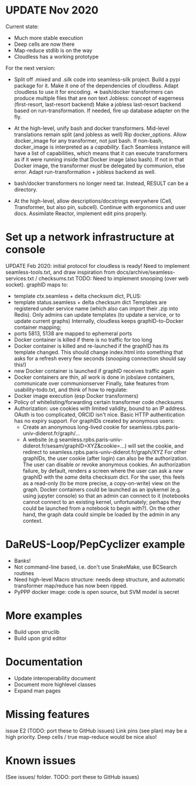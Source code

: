 UPDATE Nov 2020
===============
Current state:
- Much more stable execution
- Deep cells are now there
- Map-reduce stdlib is on the way
- Cloudless has a working prototype

For the next version:
- Split off .mixed and .silk code into seamless-silk project.
  Build a pypi package for it.
  Make it one of the dependencies of cloudless.
  Adapt cloudless to use it for encoding.
  => bash/docker transformers can produce multiple files that are non text
  Jobless: concept of eagerness (first-resort, last-resort backend)
  Make a jobless last-resort backend based on run-transformation. If needed, fire up database adapter on the fly.

- At the high-level, unify bash and docker transformers. Mid-level translations remain split (and jobless as well)
  Rip docker_options.
  Allow docker_image for any transformer, not just bash. If non-bash, docker_image is interpreted as a *capability*.
  Each Seamless instance will have a list of capabilities, which means that it can execute transformers as if it were
   running inside that Docker image (also bash).
  If not in that Docker image, the transformer *must* be delegated by communion, else error.
  Adapt run-transformation + jobless backend as well.

- bash/docker transformers no longer need tar. Instead, RESULT can be a directory.

- At the high-level, allow descriptions/docstrings everywhere (Cell, Transformer, but also pin, subcell).
  Continue with ergonomics and user docs.
  Assimilate Reactor, implement edit pins properly.

Set up a network infrastructure at console
==========================================
UPDATE Feb 2020: initial protocol for cloudless is ready!
Need to implement seamless-tools.txt,
 and draw inspiration from docs/archive/seamless-services.txt / checksums.txt
  TODO: Need to implement snooping (over web socket).
graphID maps to:
  - template ctx.seamless + delta checksum dict,
    PLUS:
  - template status.seamless + delta checksum dict
  Templates are registered under service name (which also can import their .zip into Redis). Only admins can update templates (to update a service, or to update current graphs)
Internally, cloudless keeps graphID-to-Docker container mapping;
  - ports 5813, 5138 are mapped to ephemeral ports
  - Docker container is killed if there is no traffic for too long
  - Docker container is killed and re-launched if the graphID has its template changed. This should change index.html into something that asks for a refresh every few seconds (snooping connection should say this!)
  - new Docker container is launched if graphID receives traffic again
  - Docker containers are thin, all work is done in jobslave containers,
    communicate over communionserver
Finally, take features from usability-todo.txt, and think of how to regulate:
- Docker image execution (esp Docker transformers)
- Policy of whitelisting/forwarding certain transformer code checksums
- Authorization: use cookies with limited validity, bound to an IP address.
 OAuth is too complicated, ORCID isn't nice. Basic HTTP authentication has no expiry support.
For graphIDs created by anonymous users:
  - Create an anonymous long-lived cookie for seamless.rpbs.paris-univ-diderot.fr/graph/...
  - A website (e.g seamless.rpbs.paris-univ-diderot.fr/sesam/graphID=XYZ&cookie=...) will set the cookie,
    and redirect to seamless.rpbs.paris-univ-diderot.fr/graph/XYZ
For other graphIDs, the user cookie (after login) can also be the authorization. The user can disable or revoke
 anonymous cookies.
An authorization failure, by default, renders a screen where the user can ask a *new* graphID with the *same*
delta checksum dict. For the user, this feels as a read-only (to be more precise, a copy-on-write) view on the graph.
Docker containers could be launched as an ipykernel (e.g. using jupyter console) so that an admin can connect
 to it (notebooks cannot connect to an existing kernel, unfortunately; perhaps they could be launched from
 a notebook to begin with?). On the other hand, the graph data could simple be loaded by the admin in any context.

DaReUS-Loop/PepCyclizer example
===============================
  - Banks!
  - Not command-line based, i.e. don't use SnakeMake, use BCSearch routines
  - Need high-level Macro structure: needs deep structure, and automatic transformer
    map/reduce has now been ripped.
  - PyPPP docker image: code is open source, but SVM model is secret

More examples
============
- Build upon struclib
- Build upon grid editor


Documentation
=============
- Update interoperability document
- Document more highlevel classes
- Expand man pages

Missing features
================
issue E2 (TODO: port these to GitHub issues)
Link pins (see plan) may be a high priority.
Deep cells / true map-reduce would be nice also!

Known issues
============
(See issues/ folder. TODO: port these to GitHub issues)

